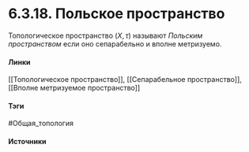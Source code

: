 # 6.3.18. Польское пространство
Топологическое пространство $(X,\tau)$ называют *Польским пространством* если оно сепарабельно и вполне метризуемо.
#### Линки
 [[Топологическое пространство]],
 [[Сепарабельное пространство]],
 [[Вполне метризуемое пространство]]
#### Тэги
 #Общая_топология 
#### Источники
